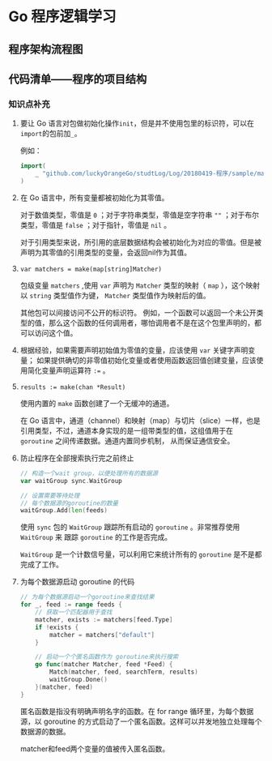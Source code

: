 # Go 程序逻辑学习

## 程序架构流程图

## 代码清单——程序的项目结构

### 知识点补充

1. 要让 Go 语言对包做初始化操作`init`，但是并不使用包里的标识符，可以在`import`的包前加`_`。

    例如：

    ```go
    import(
        _ "github.com/luckyOrangeGo/studtLog/Log/20180419-程序/sample/matchers"
    )
    ```

2. 在 Go 语言中，所有变量都被初始化为其零值。

    对于数值类型，零值是 `0` ；对于字符串类型，零值是空字符串 `""` ；对于布尔类型，零值是 `false` ；对于指针，零值是 `nil` 。

    对于引用类型来说，所引用的底层数据结构会被初始化为对应的零值。但是被声明为其零值的引用类型的变量，会返回nil作为其值。

3. `var matchers = make(map[string]Matcher)`

    包级变量 `matchers` ,使用 `var` 声明为 `Matcher` 类型的映射（ `map` ），这个映射以 `string` 类型值作为键， `Matcher` 类型值作为映射后的值。

    其他包可以间接访问不公开的标识符。 例如，一个函数可以返回一个未公开类型的值，那么这个函数的任何调用者，哪怕调用者不是在这个包里声明的，都可以访问这个值。

4. 根据经验，如果需要声明初始值为零值的变量，应该使用 `var` 关键字声明变量； 如果提供确切的非零值初始化变量或者使用函数返回值创建变量，应该使用简化变量声明运算符 `:=` 。

5. `results := make(chan *Result)`

    使用内置的 `make` 函数创建了一个无缓冲的通道。

    在 Go 语言中，通道（channel）和映射（map）与切片（slice）一样，也是引用类型，不过，通道本身实现的是一组带类型的值，这组值用于在 `goroutine` 之间传递数据。通道内置同步机制， 从而保证通信安全。

6. 防止程序在全部搜索执行完之前终止
    ```go
    // 构造一个wait group，以便处理所有的数据源
    var waitGroup sync.WaitGroup

    // 设置需要等待处理
    // 每个数据源的goroutine的数量
    waitGroup.Add(len(feeds)
    ```

    使用 `sync` 包的 `WaitGroup` 跟踪所有启动的 `goroutine` 。非常推荐使用 `WaitGroup` 来 跟踪 `goroutine` 的工作是否完成。

    `WaitGroup` 是一个计数信号量，可以利用它来统计所有的 `goroutine` 是不是都完成了工作。

7. 为每个数据源启动 goroutine 的代码

    ```go
    // 为每个数据源启动一个goroutine来查找结果
    for _, feed := range feeds {
        // 获取一个匹配器用于查找
        matcher, exists := matchers[feed.Type]
        if !exists {
            matcher = matchers["default"]
        }

        // 启动一个个匿名函数作为 goroutine来执行搜索
        go func(matcher Matcher, feed *Feed) {
            Match(matcher, feed, searchTerm, results)
            waitGroup.Done()
        }(matcher, feed)
    }
    ```

    匿名函数是指没有明确声明名字的函数。在 for range 循环里，为每个数据源，以 goroutine 的方式启动了一个匿名函数。这样可以并发地独立处理每个数据源的数据。

    matcher和feed两个变量的值被传入匿名函数。
